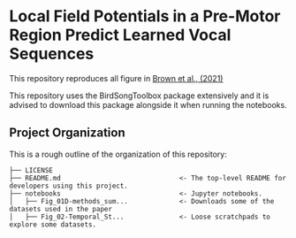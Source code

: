 Local Field Potentials in a Pre-Motor Region Predict Learned Vocal Sequences
==============================

This repository reproduces all figure in [Brown et al., (2021)](https://doi.org/10.1101/2020.06.30.179861)

This repository uses the BirdSongToolbox package extensively and it is advised to download this package alongside it 
when running the notebooks.

Project Organization
------------

This is a rough outline of the organization of this repository:

    ├── LICENSE
    ├── README.md                              <- The top-level README for developers using this project.
    ├── notebooks                              <- Jupyter notebooks. 
    │   ├── Fig_01D-methods_sum...             <- Downloads some of the datasets used in the paper
    │   ├── Fig_02-Temporal_St...              <- Loose scratchpads to explore some datasets.
 